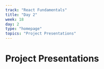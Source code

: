 ```yaml
---
track: "React Fundamentals"
title: "Day 2"
week: 18
day: 2
type: "homepage"
topics: "Project Presentations"
---
```


# Project Presentations

